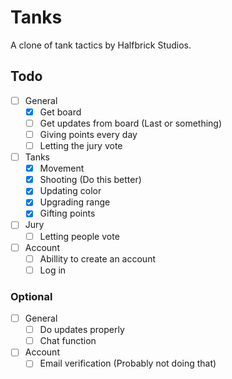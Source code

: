 # Tanks

A clone of tank tactics by Halfbrick Studios.

## Todo

 - [ ] General
   - [X] Get board
   - [ ] Get updates from board (Last or something)
   - [ ] Giving points every day
   - [ ] Letting the jury vote
 - [ ] Tanks
   - [X] Movement
   - [X] Shooting (Do this better)
   - [X] Updating color
   - [X] Upgrading range
   - [X] Gifting points
 - [ ] Jury
   - [ ] Letting people vote
 - [ ] Account
   - [ ] Abillity to create an account
   - [ ] Log in

### Optional

 - [ ] General
   - [ ] Do updates properly
   - [ ] Chat function
 - [ ] Account
   - [ ] Email verification (Probably not doing that)